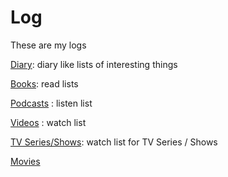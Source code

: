 # Log

These are my logs 


[Diary](diary/diary.md): diary like lists of interesting things

[Books](books.md): read lists

[Podcasts](podcasts.md) : listen list

[Videos](videos.md) : watch list

[TV Series/Shows](tvseries.md): watch list for TV Series / Shows

[Movies](movies.md)






